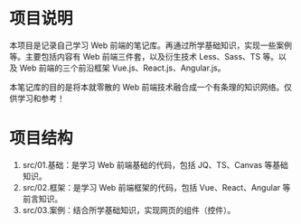 # 项目说明

本项目是记录自己学习 Web 前端的笔记库。再通过所学基础知识，实现一些案例等。主要包括内容有 Web 前端三件套，以及衍生技术 Less、Sass、TS 等。以及 Web 前端的三个前沿框架 Vue.js、React.js、Angular.js。

本笔记库的目的是将本就零散的 Web 前端技术融合成一个有条理的知识网络。仅供学习和参考！

# 项目结构

1. src/01.基础：是学习 Web 前端基础的代码，包括 JQ、TS、Canvas 等基础知识。
2. src/02.框架：是学习 Web 前端框架的代码，包括 Vue、React、Angular 等前言知识。
3. src/03.案例：结合所学基础知识，实现网页的组件（控件）。